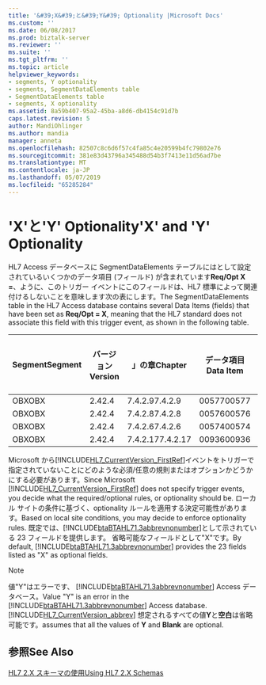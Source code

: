 ```yaml
---
title: '&#39;X&#39;と&#39;Y&#39; Optionality |Microsoft Docs'
ms.custom: ''
ms.date: 06/08/2017
ms.prod: biztalk-server
ms.reviewer: ''
ms.suite: ''
ms.tgt_pltfrm: ''
ms.topic: article
helpviewer_keywords:
- segments, Y optionality
- segments, SegmentDataElements table
- SegmentDataElements table
- segments, X optionality
ms.assetid: 8a59b407-95a2-45ba-a8d6-db4154c91d7b
caps.latest.revision: 5
author: MandiOhlinger
ms.author: mandia
manager: anneta
ms.openlocfilehash: 82507c8c6d6f57c4fa85c4e20599b4fc79802e76
ms.sourcegitcommit: 381e83d43796a345488d54b3f7413e11d56ad7be
ms.translationtype: MT
ms.contentlocale: ja-JP
ms.lasthandoff: 05/07/2019
ms.locfileid: "65285284"
---
```

# <a name="39x39-and-39y39-optionality"></a><span data-ttu-id="a8b0a-102">&#39;X&#39;と&#39;Y&#39; Optionality</span><span class="sxs-lookup"><span data-stu-id="a8b0a-102">&#39;X&#39; and &#39;Y&#39; Optionality</span></span>
<span data-ttu-id="a8b0a-103">HL7 Access データベースに SegmentDataElements テーブルにはとして設定されているいくつかのデータ項目 (フィールド) が含まれています**Req/Opt X =**、ように、このトリガー イベントにこのフィールドは、HL7 標準によって関連付けるしないことを意味します次の表にします。</span><span class="sxs-lookup"><span data-stu-id="a8b0a-103">The SegmentDataElements table in the HL7 Access database contains several Data Items (fields) that have been set as **Req/Opt = X**, meaning that the HL7 standard does not associate this field with this trigger event, as shown in the following table.</span></span>  
  
|<span data-ttu-id="a8b0a-104">Segment</span><span class="sxs-lookup"><span data-stu-id="a8b0a-104">Segment</span></span>|<span data-ttu-id="a8b0a-105">バージョン</span><span class="sxs-lookup"><span data-stu-id="a8b0a-105">Version</span></span>|<span data-ttu-id="a8b0a-106">」の章</span><span class="sxs-lookup"><span data-stu-id="a8b0a-106">Chapter</span></span>|<span data-ttu-id="a8b0a-107">データ項目</span><span class="sxs-lookup"><span data-stu-id="a8b0a-107">Data Item</span></span>|<span data-ttu-id="a8b0a-108">必要な/</span><span class="sxs-lookup"><span data-stu-id="a8b0a-108">Required/</span></span><br /><br /> <span data-ttu-id="a8b0a-109">省略可</span><span class="sxs-lookup"><span data-stu-id="a8b0a-109">Optional</span></span>|<span data-ttu-id="a8b0a-110">レポート</span><span class="sxs-lookup"><span data-stu-id="a8b0a-110">Report</span></span>|<span data-ttu-id="a8b0a-111">数値</span><span class="sxs-lookup"><span data-stu-id="a8b0a-111">Number</span></span>|<span data-ttu-id="a8b0a-112">HTML 標準</span><span class="sxs-lookup"><span data-stu-id="a8b0a-112">HTML Standard</span></span>|  
|-------------|-------------|-------------|---------------|-----------------------------|------------|------------|-------------------|  
|<span data-ttu-id="a8b0a-113">OBX</span><span class="sxs-lookup"><span data-stu-id="a8b0a-113">OBX</span></span>|<span data-ttu-id="a8b0a-114">2.4</span><span class="sxs-lookup"><span data-stu-id="a8b0a-114">2.4</span></span>|<span data-ttu-id="a8b0a-115">7.4.2.9</span><span class="sxs-lookup"><span data-stu-id="a8b0a-115">7.4.2.9</span></span>|<span data-ttu-id="a8b0a-116">00577</span><span class="sxs-lookup"><span data-stu-id="a8b0a-116">00577</span></span>|<span data-ttu-id="a8b0a-117">x</span><span class="sxs-lookup"><span data-stu-id="a8b0a-117">X</span></span>|<span data-ttu-id="a8b0a-118">Y</span><span class="sxs-lookup"><span data-stu-id="a8b0a-118">Y</span></span>|<span data-ttu-id="a8b0a-119">5</span><span class="sxs-lookup"><span data-stu-id="a8b0a-119">5</span></span>|<span data-ttu-id="a8b0a-120">ch07.htm#Heading113</span><span class="sxs-lookup"><span data-stu-id="a8b0a-120">ch07.htm#Heading113</span></span>|  
|<span data-ttu-id="a8b0a-121">OBX</span><span class="sxs-lookup"><span data-stu-id="a8b0a-121">OBX</span></span>|<span data-ttu-id="a8b0a-122">2.4</span><span class="sxs-lookup"><span data-stu-id="a8b0a-122">2.4</span></span>|<span data-ttu-id="a8b0a-123">7.4.2.8</span><span class="sxs-lookup"><span data-stu-id="a8b0a-123">7.4.2.8</span></span>|<span data-ttu-id="a8b0a-124">00576</span><span class="sxs-lookup"><span data-stu-id="a8b0a-124">00576</span></span>|<span data-ttu-id="a8b0a-125">x</span><span class="sxs-lookup"><span data-stu-id="a8b0a-125">X</span></span>||<span data-ttu-id="a8b0a-126">0</span><span class="sxs-lookup"><span data-stu-id="a8b0a-126">0</span></span>|<span data-ttu-id="a8b0a-127">ch07.htm#Heading112</span><span class="sxs-lookup"><span data-stu-id="a8b0a-127">ch07.htm#Heading112</span></span>|  
|<span data-ttu-id="a8b0a-128">OBX</span><span class="sxs-lookup"><span data-stu-id="a8b0a-128">OBX</span></span>|<span data-ttu-id="a8b0a-129">2.4</span><span class="sxs-lookup"><span data-stu-id="a8b0a-129">2.4</span></span>|<span data-ttu-id="a8b0a-130">7.4.2.6</span><span class="sxs-lookup"><span data-stu-id="a8b0a-130">7.4.2.6</span></span>|<span data-ttu-id="a8b0a-131">00574</span><span class="sxs-lookup"><span data-stu-id="a8b0a-131">00574</span></span>|<span data-ttu-id="a8b0a-132">x</span><span class="sxs-lookup"><span data-stu-id="a8b0a-132">X</span></span>||<span data-ttu-id="a8b0a-133">0</span><span class="sxs-lookup"><span data-stu-id="a8b0a-133">0</span></span>|<span data-ttu-id="a8b0a-134">ch07.htm#Heading107</span><span class="sxs-lookup"><span data-stu-id="a8b0a-134">ch07.htm#Heading107</span></span>|  
|<span data-ttu-id="a8b0a-135">OBX</span><span class="sxs-lookup"><span data-stu-id="a8b0a-135">OBX</span></span>|<span data-ttu-id="a8b0a-136">2.4</span><span class="sxs-lookup"><span data-stu-id="a8b0a-136">2.4</span></span>|<span data-ttu-id="a8b0a-137">7.4.2.17</span><span class="sxs-lookup"><span data-stu-id="a8b0a-137">7.4.2.17</span></span>|<span data-ttu-id="a8b0a-138">00936</span><span class="sxs-lookup"><span data-stu-id="a8b0a-138">00936</span></span>|<span data-ttu-id="a8b0a-139">x</span><span class="sxs-lookup"><span data-stu-id="a8b0a-139">X</span></span>|<span data-ttu-id="a8b0a-140">Y</span><span class="sxs-lookup"><span data-stu-id="a8b0a-140">Y</span></span>|<span data-ttu-id="a8b0a-141">0</span><span class="sxs-lookup"><span data-stu-id="a8b0a-141">0</span></span>|<span data-ttu-id="a8b0a-142">ch07.htm#Heading121</span><span class="sxs-lookup"><span data-stu-id="a8b0a-142">ch07.htm#Heading121</span></span>|  
  
 <span data-ttu-id="a8b0a-143">Microsoft から[!INCLUDE[HL7_CurrentVersion_FirstRef](../../includes/hl7-currentversion-firstref-md.md)]イベントをトリガーで指定されていないことにどのような必須/任意の規則またはオプションかどうかにする必要があります。</span><span class="sxs-lookup"><span data-stu-id="a8b0a-143">Since Microsoft [!INCLUDE[HL7_CurrentVersion_FirstRef](../../includes/hl7-currentversion-firstref-md.md)] does not specify trigger events, you decide what the required/optional rules, or optionality should be.</span></span> <span data-ttu-id="a8b0a-144">ローカル サイトの条件に基づく、optionality ルールを適用する決定可能性があります。</span><span class="sxs-lookup"><span data-stu-id="a8b0a-144">Based on local site conditions, you may decide to enforce optionality rules.</span></span> <span data-ttu-id="a8b0a-145">既定では、[!INCLUDE[btaBTAHL71.3abbrevnonumber](../../includes/btabtahl71-3abbrevnonumber-md.md)]として示されている 23 フィールドを提供します。 省略可能なフィールドとして"X"です。</span><span class="sxs-lookup"><span data-stu-id="a8b0a-145">By default, [!INCLUDE[btaBTAHL71.3abbrevnonumber](../../includes/btabtahl71-3abbrevnonumber-md.md)] provides the 23 fields listed as "X" as optional fields.</span></span>  
  
> [!NOTE]
>  <span data-ttu-id="a8b0a-146">値"Y"はエラーです、 [!INCLUDE[btaBTAHL71.3abbrevnonumber](../../includes/btabtahl71-3abbrevnonumber-md.md)] Access データベース。</span><span class="sxs-lookup"><span data-stu-id="a8b0a-146">Value "Y" is an error in the [!INCLUDE[btaBTAHL71.3abbrevnonumber](../../includes/btabtahl71-3abbrevnonumber-md.md)] Access database.</span></span> [!INCLUDE[HL7_CurrentVersion_abbrev](../../includes/hl7-currentversion-abbrev-md.md)] <span data-ttu-id="a8b0a-147">想定されるすべての値**Y**と**空白**は省略可能です。</span><span class="sxs-lookup"><span data-stu-id="a8b0a-147">assumes that all the values of **Y** and **Blank** are optional.</span></span>  
  
## <a name="see-also"></a><span data-ttu-id="a8b0a-148">参照</span><span class="sxs-lookup"><span data-stu-id="a8b0a-148">See Also</span></span>  
 [<span data-ttu-id="a8b0a-149">HL7 2.X スキーマの使用</span><span class="sxs-lookup"><span data-stu-id="a8b0a-149">Using HL7 2.X Schemas</span></span>](../../adapters-and-accelerators/accelerator-hl7/using-hl7-2-x-schemas.md)